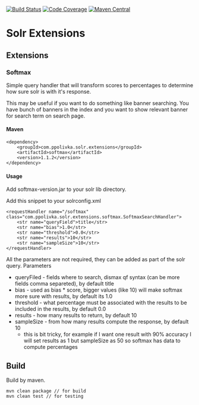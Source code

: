 [![Build Status](https://travis-ci.org/PavlikPolivka/SolrExtensions.svg?branch=master)](https://travis-ci.org/PavlikPolivka/SolrExtensions)
[![Code Coverage](https://img.shields.io/codecov/c/github/PavlikPolivka/SolrExtensions/master.svg)](https://codecov.io/github/PavlikPolivka/SolrExtensions?branch=master)
[![Maven Central](https://maven-badges.herokuapp.com/maven-central/com.ppolivka.solr.extensions/extensions/badge.svg)](https://maven-badges.herokuapp.com/maven-central/com.ppolivka.solr.extensions/extensions)


# Solr Extensions

## Extensions

### Softmax

Simple query handler that will transform scores to percentages to determine how sure solr is with it's response.

This may be useful if you want to do something like banner searching. You have bunch of banners in the index and you want to show relevant banner for search term on search page.

#### Maven

    <dependency>
        <groupId>com.ppolivka.solr.extensions</groupId>
        <artifactId>softmax</artifactId>
        <version>1.1.2</version>
    </dependency>

#### Usage

Add softmax-version.jar to your solr lib directory.

Add this snippet to your solrconfig.xml

    <requestHandler name="/softmax" class="com.ppolivka.solr.extensions.softmax.SoftmaxSearchHandler">
        <str name="queryField">title</str>
        <str name="bias">1.0</str>
        <str name="threshold">0.0</str>
        <str name="results">10</str>
        <str name="sampleSize">10</str>
    </requestHandler>
    
All the parameters are not required, they can be added as part of the solr query.
Parameters
- queryFiled - fields where to search, dismax qf syntax (can be more fields comma separeted), by default title
- bias - used as bias * score, bigger values (like 10) will make softmax more sure with results, by default its 1.0
- threshold - what percentage must be associated with the results to be included in the results, by default 0.0
- results - how many results to return, by default 10
- sampleSize - from how many results compute the response, by default 10
    - this is bit tricky, for example if I want one result with 90% accuracy I will set results as 1 but sampleSize as 50 so softmax has data to compute percentages

## Build

Build by maven.

    mvn clean package // for build
    mvn clean test // for testing

